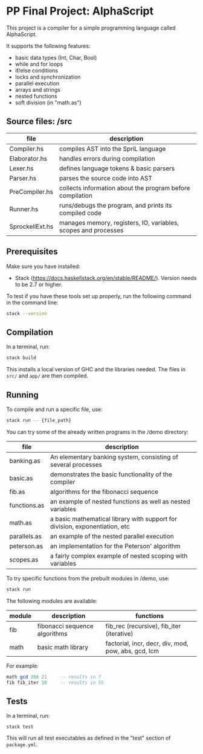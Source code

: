 # PP Final Project: AlphaScript

This project is a compiler for a simple programming language called AlphaScript. 

It supports the following features:

- basic data types (Int, Char, Bool)
- while and for loops
- if/else conditions
- locks and synchronization
- parallel execution
- arrays and strings
- nested functions
- soft division (in "math.as")

## Source files: /src

| file            | description                                                    |
| --------------- | -------------------------------------------------------------- |
| Compiler.hs     | compiles AST into the SpriL language                           |
| Elaborator.hs   | handles errors during compilation                              |
| Lexer.hs        | defines language tokens & basic parsers                        |
| Parser.hs       | parses the source code into AST                                |
| PreCompiler.hs  | collects information about the program before compilation      |
| Runner.hs       | runs/debugs the program, and prints its compiled code          |
| SprockellExt.hs | manages memory, registers, IO, variables, scopes and processes |

## Prerequisites

Make sure you have installed:

- Stack (<https://docs.haskellstack.org/en/stable/README/>). Version needs to be 2.7 or higher.

To test if you have these tools set up properly, run the following command in the command line:

```bash
stack --version
```

## Compilation

In a terminal, run:

```bash
stack build
```

This installs a local version of GHC and the libraries needed. 
The files in `src/` and `app/` are then compiled.

## Running

To compile and run a specific file, use:

```bash
stack run -- {file_path}
```

You can try some of the already written programs in the /demo directory:

| file         | description                                                                 |
| ------------ | --------------------------------------------------------------------------- |
| banking.as   | An elementary banking system, consisting of several processes               |
| basic.as     | demonstrates the basic functionality of the compiler                        |
| fib.as       | algorithms for the fibonacci sequence                                       |
| functions.as | an example of nested functions as well as nested variables                  |
| math.as      | a basic mathematical library with support for division, exponentiation, etc |
| parallels.as | an example of the nested parallel execution                                 |
| peterson.as  | an implementation for the Peterson' algorithm                               |
| scopes.as    | a fairly complex example of nested scoping with variables                   |

To try specific functions from the prebuilt modules in /demo, use:

```bash
stack run
```

The following modules are available:

| module | description                   | functions                                           |
| ------ | ----------------------------- | --------------------------------------------------- |
| fib    | fibonacci sequence algorithms | fib_rec (recursive), fib_iter (iterative)           |
| math   | basic math library            | factorial, incr, decr, div, mod, pow, abs, gcd, lcm |

For example:

```haskell
math gcd 266 21     -- results in 7
fib fib_iter 10     -- results in 55
```

## Tests

In a terminal, run:

```
stack test
```

This will run all test executables as defined in the "test" section of `package.yml`.